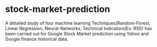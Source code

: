 # stock-market-prediction
A detailed study of four machine learning Techniques(Random-Forest, Linear Regression, Neural-Networks, Technical Indicators(Ex: RSI)) has been carried out for Google Stock Market prediction using Yahoo and Google finance historical data.
